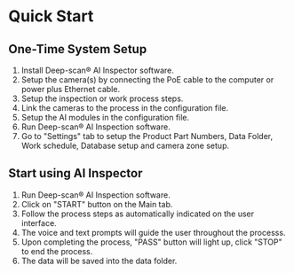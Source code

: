 # **Quick Start**

## **One-Time System Setup**
1. Install Deep-scan&reg; AI Inspector software.
2. Setup the camera(s) by connecting the PoE cable to the computer or power plus Ethernet cable.
3. Setup the inspection or work process steps. 
4. Link the cameras to the process in the configuration file.
5. Setup the AI modules in the configuration file.
6. Run Deep-scan&reg; AI Inspection software.
7. Go to "Settings" tab to setup the Product Part Numbers, Data Folder, Work schedule, Database setup and camera zone setup. 


## **Start using AI Inspector**
1. Run Deep-scan&reg; AI Inspection software. 
2. Click on "START" button on the Main tab. 
3. Follow the process steps as automatically indicated on the user interface.
4. The voice and text prompts will guide the user throughout the processs.
5. Upon completing the process, "PASS" button will light up, click "STOP" to end the process.
6. The data will be saved into the data folder.



